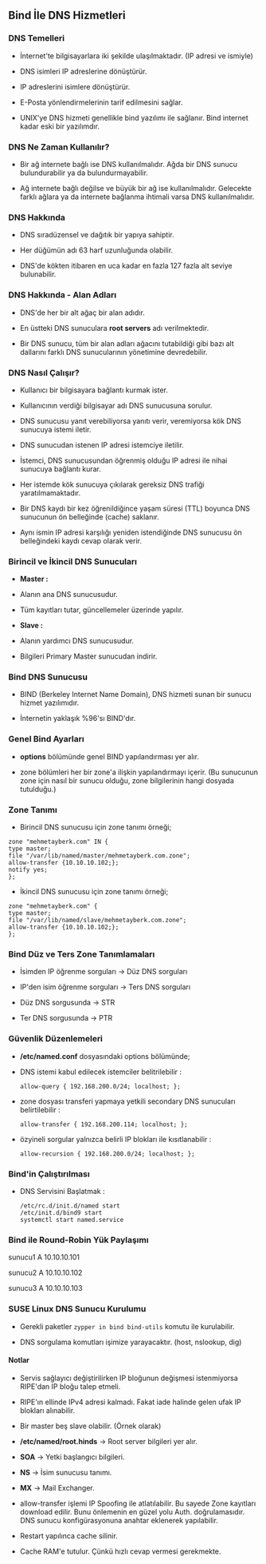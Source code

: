 ## Bind İle DNS Hizmetleri

### DNS Temelleri

- İnternet'te bilgisayarlara iki şekilde ulaşılmaktadır. (IP adresi ve ismiyle)

- DNS isimleri IP adreslerine dönüştürür.

- IP adreslerini isimlere dönüştürür.

- E-Posta yönlendirmelerinin tarif edilmesini sağlar.

- UNIX'ye DNS hizmeti genellikle bind yazılımı ile sağlanır. Bind internet kadar eski bir yazılımdır.



### DNS Ne Zaman Kullanılır?

- Bir ağ internete bağlı ise DNS kullanılmalıdır. Ağda bir DNS sunucu bulundurabilir ya da bulundurmayabilir.

- Ağ internete bağlı değilse ve büyük bir ağ ise kullanılmalıdır. Gelecekte farklı ağlara ya da internete bağlanma ihtimali varsa DNS kullanılmalıdır.



### DNS Hakkında

- DNS sıradüzensel ve dağıtık bir yapıya sahiptir.

- Her düğümün adı 63 harf uzunluğunda olabilir.

- DNS'de kökten itibaren en uca kadar en fazla 127 fazla alt seviye bulunabilir.



### DNS Hakkında - Alan Adları

- DNS'de her bir alt ağaç bir alan adıdır.

- En üstteki DNS sunuculara **root servers** adı verilmektedir.

- Bir DNS sunucu, tüm bir alan adları ağacını tutabildiği gibi bazı alt dallarını farklı DNS sunucularının yönetimine devredebilir.



### DNS Nasıl Çalışır?

- Kullanıcı bir bilgisayara bağlantı kurmak ister.

- Kullanıcının verdiği bilgisayar adı DNS sunucusuna sorulur.

- DNS sunucusu yanıt verebiliyorsa yanıtı verir, veremiyorsa kök DNS sunucuya istemi iletir.

- DNS sunucudan istenen IP adresi istemciye iletilir.

- İstemci, DNS sunucusundan öğrenmiş olduğu IP adresi ile nihai sunucuya bağlantı kurar.

- Her istemde kök sunucuya çıkılarak gereksiz DNS trafiği yaratılmamaktadır.

- Bir DNS kaydı bir kez öğrenildiğince yaşam süresi (TTL) boyunca DNS sunucunun ön belleğinde (cache) saklanır.

- Aynı ismin IP adresi karşılığı yeniden istendiğinde DNS sunucusu ön belleğindeki kaydı cevap olarak verir.



### Birincil ve İkincil DNS Sunucuları

- **Master :**

- Alanın ana DNS sunucusudur.

- Tüm kayıtları tutar, güncellemeler üzerinde yapılır.

- **Slave :**

- Alanın yardımcı DNS sunucusudur.

- Bilgileri Primary Master sunucudan indirir.



### Bind DNS Sunucusu

- BIND (Berkeley Internet Name Domain), DNS hizmeti sunan bir sunucu hizmet yazılımıdır.

- İnternetin yaklaşık %96'sı BIND'dır.



### Genel Bind Ayarları

- **options** bölümünde genel BIND yapılandırması yer alır.

- zone bölümleri her bir zone'a ilişkin yapılandırmayı içerir. (Bu sunucunun zone için nasıl bir sunucu olduğu, zone bilgilerinin hangi dosyada tutulduğu.)



### Zone Tanımı

- Birincil DNS sunucusu için zone tanımı örneği;

```
zone "mehmetayberk.com" IN {
type master;
file "/var/lib/named/master/mehmetayberk.com.zone";
allow-transfer {10.10.10.102;};
notify yes;
};
```

- İkincil DNS sunucusu için zone tanımı örneği;

```
zone "mehmetayberk.com" {
type master;
file "/var/lib/named/slave/mehmetayberk.com.zone";
allow-transfer {10.10.10.102;};
};
```



### Bind Düz ve Ters Zone Tanımlamaları

- İsimden IP öğrenme sorguları -> Düz DNS sorguları

- IP'den isim öğrenme sorguları -> Ters DNS sorguları

- Düz DNS sorgusunda -> STR

- Ter DNS sorgusunda -> PTR



### Güvenlik Düzenlemeleri

- **/etc/named.conf** dosyasındaki options bölümünde;

- DNS istemi kabul edilecek istemciler belitrilebilir : 

  ```
  allow-query { 192.168.200.0/24; localhost; };
  ```

  

- zone dosyası transferi yapmaya yetkili secondary DNS sunucuları belirtilebilir : 

  ```
  allow-transfer { 192.168.200.114; localhost; };
  ```

  

- özyineli sorgular yalnızca belirli IP blokları ile kısıtlanabilir : 

  ```
  allow-recursion { 192.168.200.0/24; localhost; };
  ```

  

### Bind'in Çalıştırılması

- DNS Servisini Başlatmak :

  ```
  /etc/rc.d/init.d/named start
  /etc/init.d/bind9 start
  systemctl start named.service
  ```

  

### Bind ile Round-Robin Yük Paylaşımı

sunucu1            A            10.10.10.101

sunucu2            A            10.10.10.102

sunucu3            A            10.10.10.103



### SUSE Linux DNS Sunucu Kurulumu

- Gerekli paketler `zypper in bind bind-utils` komutu ile kurulabilir.

- DNS sorgulama komutları işimize yarayacaktır. (host, nslookup, dig)



#### Notlar

- Servis sağlayıcı değiştirilirken IP bloğunun değişmesi istenmiyorsa RIPE'dan IP bloğu talep etmeli.

- RIPE'ın ellinde IPv4 adresi kalmadı. Fakat iade halinde gelen ufak IP blokları alınabilir.

- Bir master beş slave olabilir. (Örnek olarak)

- **/etc/named/root.hinds** -> Root server bilgileri yer alır.

- **SOA** -> Yetki başlangıcı bilgileri.

- **NS** -> İsim sunucusu tanımı.

- **MX** -> Mail Exchanger.

- allow-transfer işlemi IP Spoofing ile atlatılabilir. Bu sayede Zone kayıtları download edilir. Bunu önlemenin en güzel yolu Auth. doğrulamasıdır. DNS sunucu konfigürasyonuna anahtar eklenerek yapılabilir.

- Restart yapılınca cache silinir.

- Cache RAM'e tutulur. Çünkü hızlı cevap vermesi gerekmekte.
